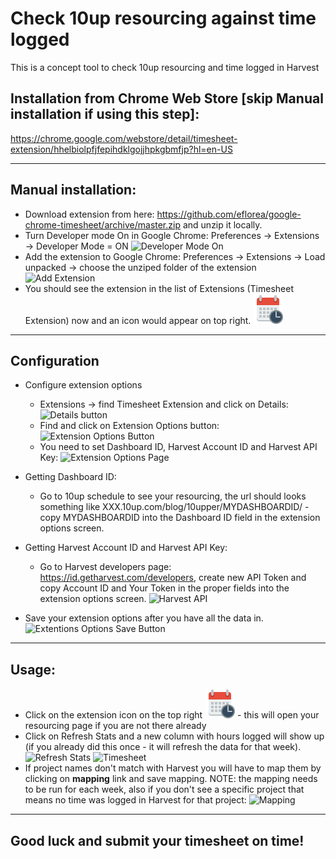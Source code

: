 # Check 10up resourcing against time logged
This is a concept tool to check 10up resourcing and time logged in Harvest

## Installation from Chrome Web Store [skip Manual installation if using this step]: ##
https://chrome.google.com/webstore/detail/timesheet-extension/hhelbiolpfjfepihdklgojjhpkgbmfjp?hl=en-US
- - - - 
## Manual installation: ##
* Download extension from here: https://github.com/eflorea/google-chrome-timesheet/archive/master.zip and unzip it locally.
* Turn Developer mode On in Google Chrome: Preferences -> Extensions -> Developer Mode = ON
![Developer Mode On](images/developer_mode.png)
* Add the extension to Google Chrome: Preferences -> Extensions -> Load unpacked -> choose the unziped folder of the extension
![Add Extension](images/add_extension.png)
* You should see the extension in the list of Extensions (Timesheet Extension) now and an icon would appear on top right. ![Icon](icons/icon48.png)

- - - -

## Configuration ##
* Configure extension options
    * Extensions -> find Timesheet Extension and click on Details:
    ![Details button](images/extension_details_link.png)
    * Find and click on Extension Options button:
    ![Extension Options Button](images/extension_options_link.png)
    * You need to set Dashboard ID, Harvest Account ID and Harvest API Key:
    ![Extension Options Page](images/extension_options.png)
 
* Getting Dashboard ID:
    * Go to 10up schedule to see your resourcing, the url should looks something like XXX.10up.com/blog/10upper/MYDASHBOARDID/ - copy MYDASHBOARDID into the Dashboard ID field in the extension options screen.
* Getting Harvest Account ID and Harvest API Key:
    * Go to Harvest developers page: https://id.getharvest.com/developers, create new API Token and copy Account ID and Your Token in the proper fields into the extension options screen.
![Harvest API](images/harvest.png)
* Save your extension options after you have all the data in.
![Extentions Options Save Button](images/extension_options_save.png)

- - - -

## Usage: ##
* Click on the extension icon on the top right ![Icon](icons/icon48.png) - this will open your resourcing page if you are not there already
* Click on Refresh Stats and a new column with hours logged will show up (if you already did this once - it will refresh the data for that week).
![Refresh Stats](images/popup.png)
![Timesheet](images/timesheet.png)
* If project names don't match with Harvest you will have to map them by clicking on __mapping__ link and save mapping. NOTE: the mapping needs to be run for each week, also if you don't see a specific project that means no time was logged in Harvest for that project:
![Mapping](images/mapping.png)
- - - -

## Good luck and submit your timesheet on time! ##
